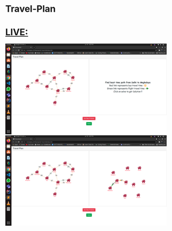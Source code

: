 # Travel-Plan
# [LIVE:](https://travel2plan.herokuapp.com/)
<img src = "problem.jpeg">
<img src = "solution.jpeg">